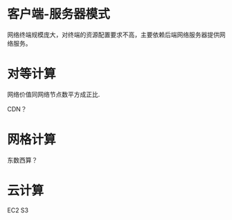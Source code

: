 # 客户端-服务器模式
网络终端规模庞大，对终端的资源配置要求不高，主要依赖后端网络服务器提供网络服务。

# 对等计算

网络价值同网络节点数平方成正比.

CDN？

# 网格计算
东数西算？

# 云计算

EC2 S3
